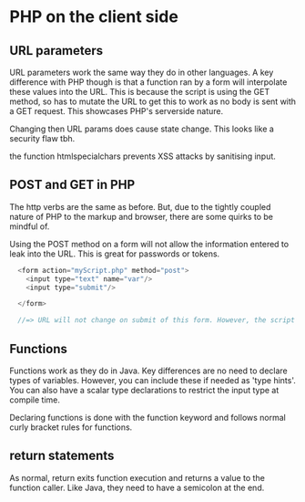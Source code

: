 # PHP on the client side


## URL parameters

URL parameters work the same way they do in other languages. A key difference with PHP though is that a function ran by a form will interpolate these values into the URL. This is because the script is using the GET method, so has to mutate the URL to get this to work as no body is sent with a GET request. This showcases PHP's serverside nature.

Changing then URL params does cause state change. This looks like a security flaw tbh.

the function htmlspecialchars prevents XSS attacks by sanitising input.


## POST and GET in PHP

The http verbs are the same as before. But, due to the tightly coupled nature of PHP to the markup and browser, there are some quirks to be mindful of.

Using the POST method on a form will not allow the information entered to leak into the URL. This is great for passwords or tokens.

```php
  <form action="myScript.php" method="post">
    <input type="text" name="var"/>
    <input type="submit"/>

  </form>

  //=> URL will not change on submit of this form. However, the script will still have access.


```

## Functions

Functions work as they do in Java. Key differences are no need to declare types of variables. However, you can include these if needed as 'type hints'. You can also have a scalar type declarations to restrict the input type at compile time.

Declaring functions is done with the function keyword and follows normal curly bracket rules for functions.

## return statements

As normal, return exits function execution and returns a value to the function caller. Like Java, they need to have a semicolon at the end.